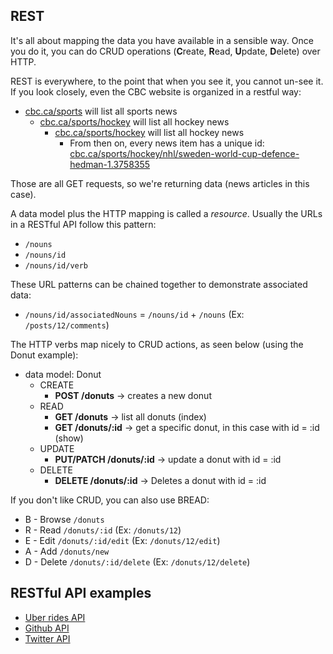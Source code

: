 ## REST

It's all about mapping the data you have available in a sensible way. Once you do it, you can do CRUD operations (**C**reate, **R**ead, **U**pdate, **D**elete) over HTTP.

REST is everywhere, to the point that when you see it, you cannot un-see it. If you look closely, even the CBC website is organized in a restful way:

- [cbc.ca/sports](http://cbc.ca/sports) will list all sports news
    - [cbc.ca/sports/hockey](http://www.cbc.ca/sports/hockey) will list all hockey news
        - [cbc.ca/sports/hockey](http://www.cbc.ca/sports/hockey) will list all hockey news
            - From then on, every news item has a unique id: [cbc.ca/sports/hockey/nhl/sweden-world-cup-defence-hedman-1.3758355](http://www.cbc.ca/sports/hockey/nhl/sweden-world-cup-defence-hedman-1.3758355)

Those are all GET requests, so we're returning data (news articles in this case).

A data model plus the HTTP mapping is called a _resource_. Usually the URLs in a RESTful API follow this pattern:

* `/nouns`
* `/nouns/id`
* `/nouns/id/verb`

These URL patterns can be chained together to demonstrate associated data:

* `/nouns/id/associatedNouns` = `/nouns/id` + `/nouns` (Ex: `/posts/12/comments`)

The HTTP verbs map nicely to CRUD actions, as seen below (using the Donut example):

* data model: Donut
    - CREATE
        + **POST /donuts** -> creates a new donut
    - READ
        + **GET /donuts** -> list all donuts (index)
        + **GET /donuts/:id** -> get a specific donut, in this case with id = :id (show)
    - UPDATE
        + **PUT/PATCH /donuts/:id** -> update a donut with id = :id
    - DELETE
        + **DELETE /donuts/:id** -> Deletes a donut with id = :id

If you don't like CRUD, you can also use BREAD:

* B - Browse `/donuts`
* R - Read `/donuts/:id` (Ex: `/donuts/12`)
* E - Edit `/donuts/:id/edit` (Ex: `/donuts/12/edit`)
* A - Add `/donuts/new`
* D - Delete `/donuts/:id/delete` (Ex: `/donuts/12/delete`)

## RESTful API examples

* [Uber rides API](https://developer.uber.com/docs/rides/)
* [Github API](https://developer.github.com/v3/)
* [Twitter API](https://dev.twitter.com/rest/public)
